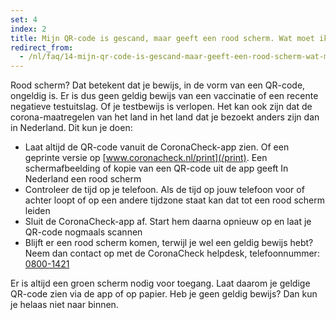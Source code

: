 ```yaml
---
set: 4
index: 2
title: Mijn QR-code is gescand, maar geeft een rood scherm. Wat moet ik doen?
redirect_from: 
  - /nl/faq/14-mijn-qr-code-is-gescand-maar-geeft-een-rood-scherm-wat-moet-ik-doen
---
```

Rood scherm? Dat betekent dat je bewijs, in de vorm van een QR-code, ongeldig is. Er is dus geen geldig bewijs van een vaccinatie of een recente negatieve testuitslag. Of je testbewijs is verlopen. Het kan ook zijn dat de corona-maatregelen van het land in het land dat je bezoekt anders zijn dan in Nederland. Dit kun je doen:

- Laat altijd de QR-code vanuit de CoronaCheck-app zien. Of een geprinte versie op [www.coronacheck.nl/print](/print). Een schermafbeelding of kopie van een QR-code uit de app geeft In Nederland een rood scherm
- Controleer de tijd op je telefoon. Als de tijd op jouw telefoon voor of achter loopt of op een andere tijdzone staat kan dat tot een rood scherm leiden
- Sluit de CoronaCheck-app af. Start hem daarna opnieuw op en laat je QR-code nogmaals scannen
- Blijft er een rood scherm komen, terwijl je wel een geldig bewijs hebt? Neem dan contact op met de CoronaCheck helpdesk, telefoonnummer: <a href="tel:0800-1421">0800-1421</a>

Er is altijd een groen scherm nodig voor toegang. Laat daarom je geldige QR-code zien via de app of op papier. Heb je geen geldig bewijs? Dan kun je helaas niet naar binnen. 
